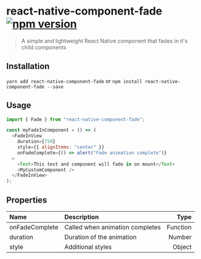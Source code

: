# react-native-component-fade [![npm version](https://badge.fury.io/js/react-native-component-fade.svg)](https://badge.fury.io/js/react-native-component-fade)

> A simple and lightweight React Native component that fades in it's child components

## Installation

`yarn add react-native-component-fade` or `npm install react-native-component-fade --save`

## Usage

```javascript
import { Fade } from "react-native-component-fade";

const myFadeInComponent = () => (
  <FadeInView
    duration={750}
    style={{ alignItems: "center" }}
    onFadeComplete={() => alert("Fade animation complete")}
  >
    <Text>This text and component will fade in on mount</Text>
    <MyCustomComponent />
  </FadeInView>
);
```

## Properties

| Name           | Description                     |     Type |
| :------------- | :------------------------------ | -------: |
| onFadeComplete | Called when animation completes | Function |
| duration       | Duration of the animation       |   Number |
| style          | Additional styles               |   Object |
